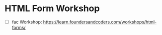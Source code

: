 # HTML Form Workshop

- [ ] fac Workshop: <https://learn.foundersandcoders.com/workshops/html-forms/>
